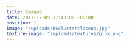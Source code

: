 ```yaml
---
title: Image6
date: 2017-12-05 17:43:00 -05:00
position: 1
image: "/uploads/BSclustercloseup.jpg"
texture-image: "/uploads/textures/pink.png"
---
```


